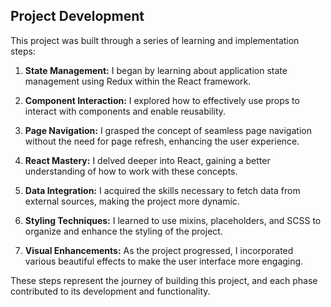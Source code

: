 ## Project Development

This project was built through a series of learning and implementation steps:

1. **State Management:** I began by learning about application state management using Redux within the React framework.

2. **Component Interaction:** I explored how to effectively use props to interact with components and enable reusability.

3. **Page Navigation:** I grasped the concept of seamless page navigation without the need for page refresh, enhancing the user experience.

4. **React Mastery:** I delved deeper into React, gaining a better understanding of how to work with these concepts.

5. **Data Integration:** I acquired the skills necessary to fetch data from external sources, making the project more dynamic.

6. **Styling Techniques:** I learned to use mixins, placeholders, and SCSS to organize and enhance the styling of the project.

7. **Visual Enhancements:** As the project progressed, I incorporated various beautiful effects to make the user interface more engaging.

These steps represent the journey of building this project, and each phase contributed to its development and functionality.
